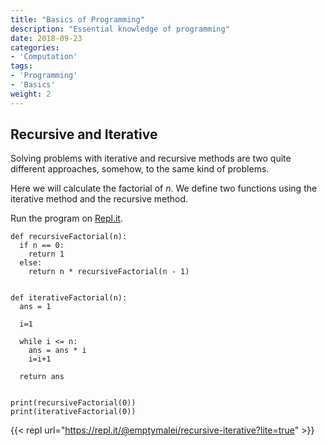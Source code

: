 ```yaml
---
title: "Basics of Programming"
description: "Essential knowledge of programming"
date: 2018-09-23
categories:
- 'Computation'
tags:
- 'Programming'
- 'Basics'
weight: 2
---
```


## Recursive and Iterative

Solving problems with iterative and recursive methods are two quite different approaches, somehow, to the same kind of problems.

Here we will calculate the factorial of $n$. We define two functions using the iterative method and the recursive method.

Run the program on [Repl.it](https://repl.it/@emptymalei/recursive-iterative).


```
def recursiveFactorial(n):
  if n == 0:
    return 1
  else:
    return n * recursiveFactorial(n - 1)


def iterativeFactorial(n):
  ans = 1

  i=1

  while i <= n:
    ans = ans * i
    i=i+1

  return ans


print(recursiveFactorial(0))
print(iterativeFactorial(0))
```

{{< repl url="https://repl.it/@emptymalei/recursive-iterative?lite=true" >}}